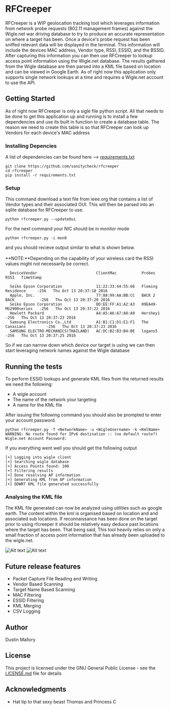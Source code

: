 # RFCreeper

RFCreeper is a WIP geolocation tracking tool which leverages information from network probe requests (802.11 management frames) against the Wigle.net war driving database to try to produce an accurate representation on where a target has been. Once a device's probe request has been sniffed relevant data will be displayed in the terminal. This information will include the devices MAC address, Vendor type, RSSI, ESSID, and the BSSID. After capturing this information you can then use RFCreeper to lookup access point information using the Wigle.net database. The results gathered from the Wigle database are then parsed into a KML file based on location and can be viewed in Google Earth. As of right now this application only supports single network lookups at a time and requires a Wigle.net account to use the API.

## Getting Started

As of right now RFCreeper is only a sigle file python script. All that needs to be done to get this application up and running is to install a few dependencies and use its built in function to create a database table. The reason we need to create this table is so that RFCreeper can look up Vendors for each device's MAC address 
### Installing Depencies 

A list of dependencies can be found here --> [requirements.txt](requirements.txt)

```
git clone https://github.com/sanitycheck/rfcreeper
cd rfcreeper
pip install -r requirements.txt
```

### Setup

This command download a text file from ieee.org that contains a list of Vendor types and their associated OUI. This will then be parsed into an sqlite database for RFCreeper to use.

```
python rfcreeper.py --updateOui
```

For the next command your NIC should be in monitor mode

```
python rfcreeper.py -i mon0
```
and you should recieve output similar to what is shown below.
<br >
<br >
**NOTE:**Depending on the capability of your wireless card the RSSI values might not necessarily be correct.
```
  DeviceVendor                          ClientMac           Probes                RSSI   TimeStamp                 
                                                                                                                   
  Seiko Epson Corporation               11:22:33:44:55:66   Fleming Residence     -256   Thu Oct 13 20:37:18 2016  
  Apple, Inc.                           77:88:99:AA:BB:CC   BACK 2 BACK           -256   Thu Oct 13 20:37:20 2016  
  Seiko Epson Corporation               DD:EE:FF:A1:A2:A3   09EA49-MG2900series   -256   Thu Oct 13 20:37:22 2016  
  Hewlett Packard                       A4:A5:A6:A7:A8:A9   Hershey1              -256   Thu Oct 13 20:37:23 2016  
  Samsung Electronics Co.,Ltd           A1:B1:C1:D1:E1:F1   The Canasians         -256   Thu Oct 13 20:37:23 2016  
  SAMSUNG ELECTRO-MECHANICS(THAILAND)   AC:DC:B2:B3:B4:BE   logans5               -256   Thu Oct 13 20:37:25 2016  
```

So if we can narrow down which device our target is using we can then start leveraging network names against the Wigle database

## Running the tests

To perform ESSID lookups and generate KML files from the returned results we need the following:
<br >
* A wigle account
* The name of the network your targeting
* A name for the KML file

After issuing the following command you should also be prompted to enter your account password.
```
python rfcreeper.py -T <NetworkName> -u <WigleUsername> -k <KmlName>
WARNING: No route found for IPv6 destination :: (no default route?)
Wigle.net Account Password: 
```

If you everything went well you should get the following output
```
[+] Logging into wigle client
[+] Searching wigle database
[+] Access Points found: 100
[+] Filtering results
[+] Done resolving AP information
[+] Generating KML from AP information
[+] DDWRT KML file generated successfully
```
### Analysing the KML file

The KML file  generated can now be analyzed using utilities such as google earth. The content within the kml is organised based on location and and associated sub locations. If reconnaissance has been done on the target prior to using rfcreeper it should be relatively easy deduce past locations where the target has been. That being said, This tool heavily relies on only a small fraction of access point information that has already been uploaded to the wigle.net.

![Alt text](https://github.com/sanitycheck/rfcreeper/blob/master/GoogleEarth.png)
![Alt text](https://github.com/sanitycheck/rfcreeper/blob/master/GoogleEarth2.png)

## Future release features
* Packet Capture File Reading and Writing
* Vendor Based Scanning
* Target Name Based Scanning
* MAC Filtering
* ESSID Filtering
* KML Merging
* CSV Logging

## Author

Dustin Mallory

## License

This project is licensed under the GNU General Public License - see the [LICENSE.md](LICENSE.md) file for details

## Acknowledgments

* Hat tip to that sexy beast Thomas and Princess C
